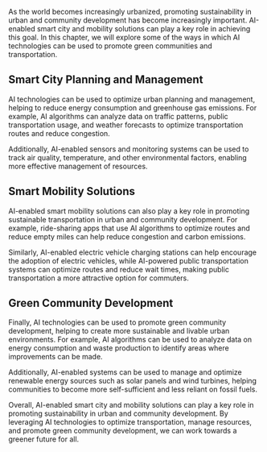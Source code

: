

As the world becomes increasingly urbanized, promoting sustainability in urban and community development has become increasingly important. AI-enabled smart city and mobility solutions can play a key role in achieving this goal. In this chapter, we will explore some of the ways in which AI technologies can be used to promote green communities and transportation.

Smart City Planning and Management
----------------------------------

AI technologies can be used to optimize urban planning and management, helping to reduce energy consumption and greenhouse gas emissions. For example, AI algorithms can analyze data on traffic patterns, public transportation usage, and weather forecasts to optimize transportation routes and reduce congestion.

Additionally, AI-enabled sensors and monitoring systems can be used to track air quality, temperature, and other environmental factors, enabling more effective management of resources.

Smart Mobility Solutions
------------------------

AI-enabled smart mobility solutions can also play a key role in promoting sustainable transportation in urban and community development. For example, ride-sharing apps that use AI algorithms to optimize routes and reduce empty miles can help reduce congestion and carbon emissions.

Similarly, AI-enabled electric vehicle charging stations can help encourage the adoption of electric vehicles, while AI-powered public transportation systems can optimize routes and reduce wait times, making public transportation a more attractive option for commuters.

Green Community Development
---------------------------

Finally, AI technologies can be used to promote green community development, helping to create more sustainable and livable urban environments. For example, AI algorithms can be used to analyze data on energy consumption and waste production to identify areas where improvements can be made.

Additionally, AI-enabled systems can be used to manage and optimize renewable energy sources such as solar panels and wind turbines, helping communities to become more self-sufficient and less reliant on fossil fuels.

Overall, AI-enabled smart city and mobility solutions can play a key role in promoting sustainability in urban and community development. By leveraging AI technologies to optimize transportation, manage resources, and promote green community development, we can work towards a greener future for all.

